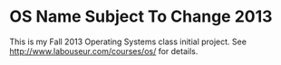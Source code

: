 OS Name Subject To Change 2013
============

This is my Fall 2013 Operating Systems class initial project.
See http://www.labouseur.com/courses/os/ for details.
